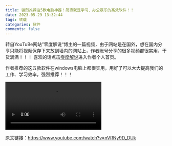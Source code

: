 ```yaml
---
title: 强烈推荐这5款电脑神器！简直就是学习、办公娱乐的高效软件！！
date: 2023-05-29 13:32:44
tags: 转载
categories: 软件
comments: false
---
```


转自YouTuBe网站”零度解说“博主的一篇视频，由于网站是在国外，想在国内分享只能将视频保存下来放到墙内的网站上，作者账号分享的很多视频都很实用，干货满满！！！ 喜欢的话点击[零度解说](https://www.youtube.com/channel/UCvijahEyGtvMpmMHBu4FS2w)进入作者个人首页。

作者推荐的这五款软件在windows电脑上都很实用，用好了可以大大提高我们的工作、学习效率，强烈推荐！！！

<video src="http://chaohangweb.cn:82/freedidi5820.webm"></video>



原文链接：https://www.youtube.com/watch?v=nVRNy9D_DUk
